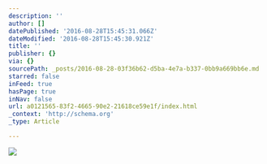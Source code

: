 ```yaml
---
description: ''
author: []
datePublished: '2016-08-28T15:45:31.066Z'
dateModified: '2016-08-28T15:45:30.921Z'
title: ''
publisher: {}
via: {}
sourcePath: _posts/2016-08-28-03f36b62-d5ba-4e7a-b337-0bb9a669bb6e.md
starred: false
inFeed: true
hasPage: true
inNav: false
url: a0121565-83f2-4665-90e2-21618ce59e1f/index.html
_context: 'http://schema.org'
_type: Article

---
```

![](https://the-grid-user-content.s3-us-west-2.amazonaws.com/84a88337-0357-4a4b-819c-90fb1dc8e047.jpg)